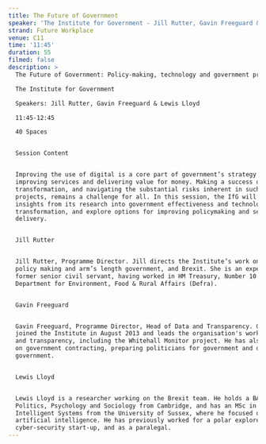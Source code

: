 ```yaml
---
title: The Future of Government
speaker: 'The Institute for Government - Jill Rutter, Gavin Freeguard & Lewis Lloyd'
strand: Future Workplace
venue: C11
time: '11:45'
duration: 55
filmed: false
description: >
  The Future of Government: Policy-making, technology and government processes

  The Institute for Government

  Speakers: Jill Rutter, Gavin Freeguard & Lewis Lloyd

  11:45-12:45

  40 Spaces


  Session Content


  Improving the use of digital is a core part of government’s strategy for
  improving services and delivering value for money. Making a success of digital
  transformation, and navigating the substantial risks inherent in such
  projects, remains a challenge for all. In this session, the IfG will discuss
  insights from its research into government effectiveness and technological
  transformation, and explore options for improving policymaking and service
  delivery.


  Jill Rutter


  Jill Rutter, Programme Director. Jill directs the Institute’s work on better
  policy making and arm’s length government, and Brexit. She is an experienced
  former senior civil servant, having worked in HM Treasury, Number 10 and
  Department for Environment, Food & Rural Affairs (Defra).  


  Gavin Freeguard


  Gavin Freeguard, Programme Director, Head of Data and Transparency. Gavin
  joined the Institute in August 2013 and leads the organisation's work on data
  and transparency, including the Whitehall Monitor project. He has also worked
  on government contracting, preparing politicians for government and digital
  government.


  Lewis Lloyd


  Lewis Lloyd is a researcher working on the Brexit team. He holds a BA in
  Politics, Psychology and Sociology from Cambridge, and has an MSc in
  Intelligent Systems from the University of Sussex, where he focused on
  artificial intelligence. He has previously worked for a polar explorer, a
  cyber-security start-up, and as a paralegal.
---
```


